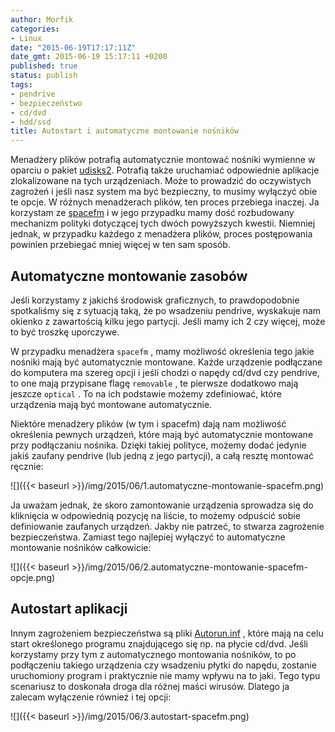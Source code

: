 ```yaml
---
author: Morfik
categories:
- Linux
date: "2015-06-19T17:17:11Z"
date_gmt: 2015-06-19 15:17:11 +0200
published: true
status: publish
tags:
- pendrive
- bezpieczeństwo
- cd/dvd
- hdd/ssd
title: Autostart i automatyczne montowanie nośników
---
```


Menadżery plików potrafią automatycznie montować nośniki wymienne w oparciu o pakiet
[udisks2](https://www.freedesktop.org/wiki/Software/udisks/). Potrafią także uruchamiać odpowiednie
aplikacje zlokalizowane na tych urządzeniach. Może to prowadzić do oczywistych zagrożeń i jeśli nasz
system ma być bezpieczny, to musimy wyłączyć obie te opcje. W różnych menadżerach plików, ten proces
przebiega inaczej. Ja korzystam ze [spacefm](https://ignorantguru.github.io/spacefm/) i w jego
przypadku mamy dość rozbudowany mechanizm polityki dotyczącej tych dwóch powyższych kwestii.
Niemniej jednak, w przypadku każdego z menadżera plików, proces postępowania powinien przebiegać
mniej więcej w ten sam sposób.

<!--more-->
## Automatyczne montowanie zasobów

Jeśli korzystamy z jakichś środowisk graficznych, to prawdopodobnie spotkaliśmy się z sytuacją taką,
że po wsadzeniu pendrive, wyskakuje nam okienko z zawartością kilku jego partycji. Jeśli mamy ich 2
czy więcej, może to być troszkę uporczywe.

W przypadku menadżera `spacefm` , mamy możliwość określenia tego jakie nośniki mają być
automatycznie montowane. Każde urządzenie podłączane do komputera ma szereg opcji i jeśli chodzi o
napędy cd/dvd czy pendrive, to one mają przypisane flagę `removable` , te pierwsze dodatkowo mają
jeszcze `optical` . To na ich podstawie możemy zdefiniować, które urządzenia mają być montowane
automatycznie.

Niektóre menadżery plików (w tym i spacefm) dają nam możliwość określenia pewnych urządzeń, które
mają być automatycznie montowane przy podłączaniu nośnika. Dzięki takiej polityce, możemy dodać
jedynie jakiś zaufany pendrive (lub jedną z jego partycji), a całą resztę montować ręcznie:

![]({{< baseurl >}}/img/2015/06/1.automatyczne-montowanie-spacefm.png)

Ja uważam jednak, że skoro zamontowanie urządzenia sprowadza się do kliknięcia w odpowiednią pozycję
na liście, to możemy odpuścić sobie definiowanie zaufanych urządzeń. Jakby nie patrzeć, to stwarza
zagrożenie bezpieczeństwa. Zamiast tego najlepiej wyłączyć to automatyczne montowanie nośników
całkowicie:

![]({{< baseurl >}}/img/2015/06/2.automatyczne-montowanie-spacefm-opcje.png)

## Autostart aplikacji

Innym zagrożeniem bezpieczeństwa są pliki [Autorun.inf](https://pl.wikipedia.org/wiki/Autorun.inf) ,
które mają na celu start określonego programu znajdującego się np. na płycie cd/dvd. Jeśli
korzystamy przy tym z automatycznego montowania nośników, to po podłączeniu takiego urządzenia czy
wsadzeniu płytki do napędu, zostanie uruchomiony program i praktycznie nie mamy wpływu na to jaki.
Tego typu scenariusz to doskonała droga dla różnej maści wirusów. Dlatego ja zalecam wyłączenie
również i tej opcji:

![]({{< baseurl >}}/img/2015/06/3.autostart-spacefm.png)
